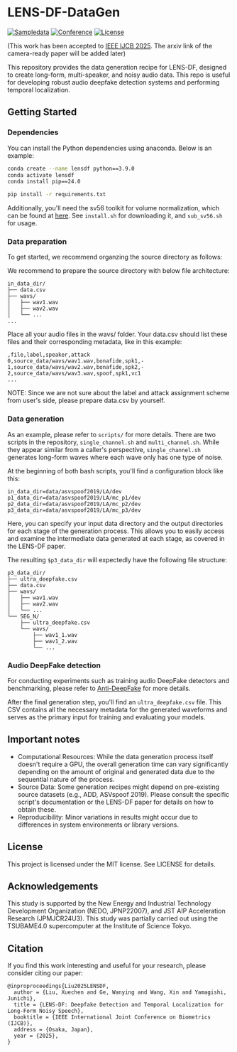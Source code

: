 # LENS-DF-DataGen

[![Sampledata](https://img.shields.io/badge/Sample%20data-Zenodo-9cf?logo=zenodo)](https://zenodo.org/records/15948624)
[![Conference](https://img.shields.io/badge/Conference-IJCB%202025-green)](https://ijcb2025.ieee-biometrics.org/)
[![License](https://img.shields.io/badge/License-MIT-lightgrey)](https://zenodo.org/records/15948624/files/LICENSE?download=1)
<!-- [![arXiv](https://img.shields.io/badge/arXiv-2507.08530-b31b1b.svg)](https://arxiv.org/abs/2507.08530) -->

(This work has been accepted to [IEEE IJCB 2025](https://ijcb2025.ieee-biometrics.org). The arxiv link of the camera-ready paper will be added later)

This repository provides the data generation recipe for LENS-DF, designed to create long-form, multi-speaker, and noisy audio data. 
This repo is useful for developing robust audio deepfake detection systems and performing temporal localization.

## Getting Started

### Dependencies
You can install the Python dependencies using anaconda. Below is an example:
```bash
conda create --name lensdf python==3.9.0
conda activate lensdf
conda install pip==24.0

pip install -r requirements.txt
```
Additionally, you'll need the sv56 toolkit for volume normalization,
which can be found at [here](https://github.com/nii-yamagishilab/SSL-SAS/tree/38218718e512468dd623e944ea8a50c1f8400625/scripts). 
See `install.sh` for downloading it, and `sub_sv56.sh` for usage.


### Data preparation
To get started, we recommend organzing the source directory as follows:

We recommend to prepare the source directory with below file architecture:
```
in_data_dir/
├── data.csv
├── wavs/
│   ├── wav1.wav
│   ├── wav2.wav
│   └── ...
...
```
Place all your audio files in the wavs/ folder. 
Your data.csv should list these files and their corresponding metadata, like in this example:
```
,file,label,speaker,attack
0,source_data/wavs/wav1.wav,bonafide,spk1,-
1,source_data/wavs/wav2.wav,bonafide,spk2,-
2,source_data/wavs/wav3.wav,spoof,spk1,vc1
...
```
NOTE: Since we are not sure about the label and attack assignment scheme from user's side, please prepare data.csv by yourself.

### Data generation
As an example, please refer to `scripts/` for more details.
There are two scripts in the repository, `single_channel.sh` and `multi_channel.sh`.
While they appear similar from a caller's perspective, `single_channel.sh` generates long-form waves where each wave only has one type of noise.

At the beginning of both bash scripts, you'll find a configuration block like this:
```
in_data_dir=data/asvspoof2019/LA/dev
p1_data_dir=data/asvspoof2019/LA/mc_p1/dev
p2_data_dir=data/asvspoof2019/LA/mc_p2/dev
p3_data_dir=data/asvspoof2019/LA/mc_p3/dev
```
Here, you can specify your input data directory and the output directories for each stage of the generation process. 
This allows you to easily access and examine the intermediate data generated at each stage, as covered in the LENS-DF paper.

The resulting `$p3_data_dir` will expectedly have the following file structure:
```
p3_data_dir/
├── ultra_deepfake.csv
├── data.csv
├── wavs/
│   ├── wav1.wav
│   ├── wav2.wav
│   └── ...
└── SEG_N/
    ├── ultra_deepfake.csv
    └── wavs/
        ├── wav1_1.wav
        ├── wav1_2.wav
        └── ...
```

### Audio DeepFake detection
For conducting experiments such as training audio DeepFake detectors and benchmarking, please refer to [Anti-DeepFake](https://github.com/nii-yamagishilab/AntiDeepfake) for more details. 

After the final generation step, you'll find an `ultra_deepfake.csv` file. 
This CSV contains all the necessary metadata for the generated waveforms and serves as the primary input for training and evaluating your models.


## Important notes
- Computational Resources: While the data generation process itself doesn't require a GPU, the overall generation time can vary significantly depending on the amount of original and generated data due to the sequential nature of the process.
- Source Data: Some generation recipes might depend on pre-existing source datasets (e.g., ADD, ASVspoof 2019). Please consult the specific script's documentation or the LENS-DF paper for details on how to obtain these.
- Reproducibility: Minor variations in results might occur due to differences in system environments or library versions.

## License
This project is licensed under the MIT license. See LICENSE for details.

## Acknowledgements
This study is supported by the New Energy and Industrial Technology Development Organization (NEDO, JPNP22007), and JST AIP Acceleration Research (JPMJCR24U3). This study was partially carried out using the TSUBAME4.0 supercomputer at the Institute of Science Tokyo.

## Citation
If you find this work interesting and useful for your research, please consider citing our paper:
```
@inproproceedings{Liu2025LENSDF,
  author = {Liu, Xuechen and Ge, Wanying and Wang, Xin and Yamagishi, Junichi},
  title = {LENS-DF: Deepfake Detection and Temporal Localization for Long-Form Noisy Speech},
  booktitle = {IEEE International Joint Conference on Biometrics (IJCB)},
  address = {Osaka, Japan},
  year = {2025},
}
```
